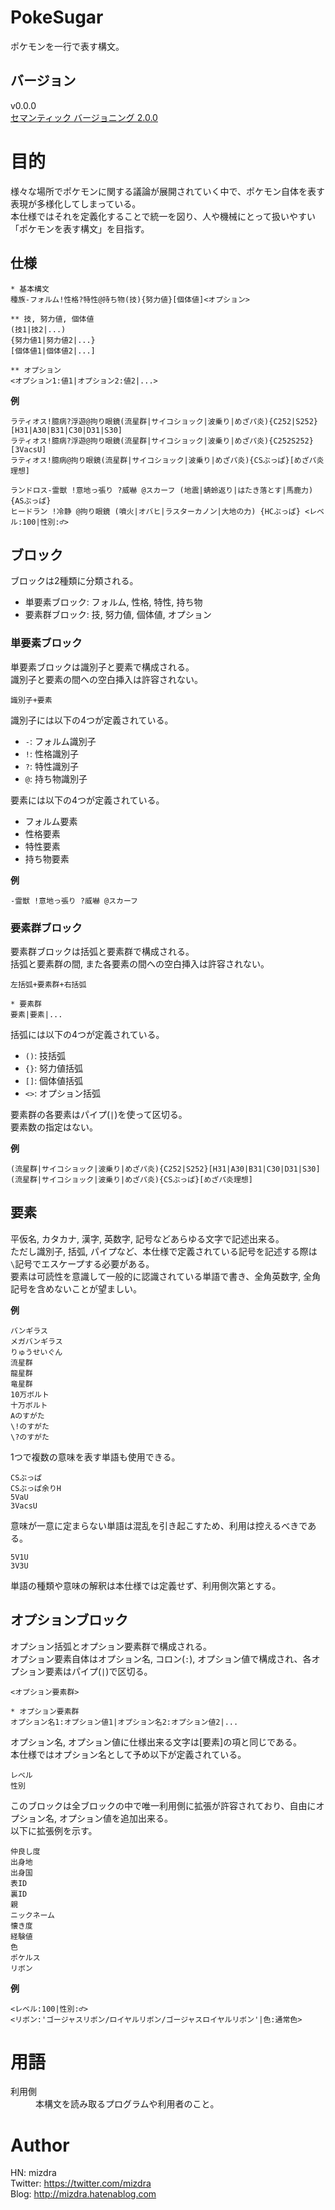 # PokeSugar
ポケモンを一行で表す構文。



## バージョン
v0.0.0  
[セマンティック バージョニング 2.0.0](http://semver.org/lang/ja/)



# 目的
様々な場所でポケモンに関する議論が展開されていく中で、ポケモン自体を表す表現が多様化してしまっている。  
本仕様ではそれを定義化することで統一を図り、人や機械にとって扱いやすい「ポケモンを表す構文」を目指す。



## 仕様
```
* 基本構文
種族-フォルム!性格?特性@持ち物(技){努力値}[個体値]<オプション>

** 技, 努力値, 個体値
(技1|技2|...)
{努力値1|努力値2|...}
[個体値1|個体値2|...]

** オプション
<オプション1:値1|オプション2:値2|...>
```

**例**
```
ラティオス!臆病?浮遊@拘り眼鏡(流星群|サイコショック|波乗り|めざパ炎){C252|S252}[H31|A30|B31|C30|D31|S30]
ラティオス!臆病?浮遊@拘り眼鏡(流星群|サイコショック|波乗り|めざパ炎){C252S252}[3VacsU]
ラティオス!臆病@拘り眼鏡(流星群|サイコショック|波乗り|めざパ炎){CSぶっぱ}[めざパ炎理想]

ランドロス-霊獣 !意地っ張り ?威嚇 @スカーフ (地震|蜻蛉返り|はたき落とす|馬鹿力) {ASぶっぱ}
ヒードラン !冷静 @拘り眼鏡 (噴火|オバヒ|ラスターカノン|大地の力) {HCぶっぱ} <レベル:100|性別:♂>
```


## ブロック
ブロックは2種類に分類される。

- 単要素ブロック: フォルム, 性格, 特性, 持ち物
- 要素群ブロック: 技, 努力値, 個体値, オプション

### 単要素ブロック
単要素ブロックは識別子と要素で構成される。  
識別子と要素の間への空白挿入は許容されない。
```
識別子+要素
```

識別子には以下の4つが定義されている。
- ``-``: フォルム識別子
- ``!``: 性格識別子
- ``?``: 特性識別子
- ``@``: 持ち物識別子

要素には以下の4つが定義されている。
- フォルム要素
- 性格要素
- 特性要素
- 持ち物要素

**例**
```
-霊獣 !意地っ張り ?威嚇 @スカーフ
```


### 要素群ブロック
要素群ブロックは括弧と要素群で構成される。  
括弧と要素群の間, また各要素の間への空白挿入は許容されない。
```
左括弧+要素群+右括弧

* 要素群
要素|要素|...
```

括弧には以下の4つが定義されている。
- ``()``: 技括弧
- ``{}``: 努力値括弧
- ``[]``: 個体値括弧
- ``<>``: オプション括弧

要素群の各要素はパイプ(``|``)を使って区切る。  
要素数の指定はない。

**例**
```
(流星群|サイコショック|波乗り|めざパ炎){C252|S252}[H31|A30|B31|C30|D31|S30]
(流星群|サイコショック|波乗り|めざパ炎){CSぶっぱ}[めざパ炎理想]
```


## 要素
平仮名, カタカナ, 漢字, 英数字, 記号などあらゆる文字で記述出来る。  
ただし識別子, 括弧, パイプなど、本仕様で定義されている記号を記述する際は``\``記号でエスケープする必要がある。  
要素は可読性を意識して一般的に認識されている単語で書き、全角英数字, 全角記号を含めないことが望ましい。

**例**
```
バンギラス
メガバンギラス
りゅうせいぐん
流星群
龍星群
竜星群
10万ボルト
十万ボルト
Aのすがた
\!のすがた
\?のすがた
```

1つで複数の意味を表す単語も使用できる。
```
CSぶっぱ
CSぶっぱ余りH
5VaU
3VacsU
```

意味が一意に定まらない単語は混乱を引き起こすため、利用は控えるべきである。
```
5V1U
3V3U
```

単語の種類や意味の解釈は本仕様では定義せず、利用側次第とする。


## オプションブロック
オプション括弧とオプション要素群で構成される。  
オプション要素自体はオプション名, コロン(``:``), オプション値で構成され、各オプション要素はパイプ(``|``)で区切る。
```
<オプション要素群>

* オプション要素群
オプション名1:オプション値1|オプション名2:オプション値2|...
```

オプション名, オプション値に仕様出来る文字は[要素]の項と同じである。  
本仕様ではオプション名として予め以下が定義されている。
```
レベル
性別
```

このブロックは全ブロックの中で唯一利用側に拡張が許容されており、自由にオプション名, オプション値を追加出来る。  
以下に拡張例を示す。
```
仲良し度
出身地
出身国
表ID
裏ID
親
ニックネーム
懐き度
経験値
色
ポケルス
リボン
```

**例**
```
<レベル:100|性別:♂>
<リボン:'ゴージャスリボン/ロイヤルリボン/ゴージャスロイヤルリボン'|色:通常色>
```



# 用語
<dl>
    <dt>利用側</dt>
    <dd>本構文を読み取るプログラムや利用者のこと。</dd>
</dl>



# Author
HN: mizdra  
Twitter: <https://twitter.com/mizdra>  
Blog: <http://mizdra.hatenablog.com>
